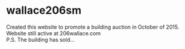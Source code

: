 # wallace206sm

Created this website to promote a building auction in October of 2015. <br />
Website still active at 206wallace.com  <br />
P.S. The building has sold...
